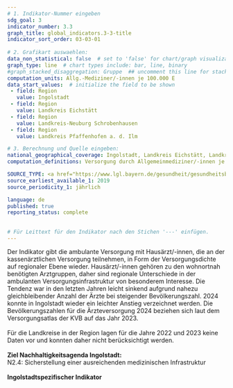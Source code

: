 ```yaml
---
# 1. Indikator-Nummer eingeben 
sdg_goal: 3 
indicator_number: 3.3
graph_title: global_indicators.3-3-title
indicator_sort_order: 03-03-01
 
# 2. Grafikart auswaehlen: 
data_non_statistical: false  # set to 'false' for chart/graph visualization 
graph_type: line  # chart types include: bar, line, binary 
#graph_stacked_disaggregation: Gruppe  ## uncomment this line for stacked bars. eplace 'Geschlecht' with the field of aggregation. 
computation_units: Allg.-Mediziner/-innen je 100.000 E
data_start_values:  # initialize the field to be shown  
 - field: Region 
   value: Ingolstadt 
 - field: Region 
   value: Landkreis Eichstätt
 - field: Region 
   value: Landkreis-Neuburg Schrobenhausen 
 - field: Region 
   value: Landkreis Pfaffenhofen a. d. Ilm

# 3. Berechnung und Quelle eingeben: 
national_geographical_coverage: Ingolstadt, Landkreis Eichstätt, Landkreis-Neuburg Schrobenhausen, Landkreis Pfaffenhofen a. d. Ilm     
computation_definitions: Versorgung durch Allgemeinmediziner/-innen je 100.000 EW

SOURCE_TYPE: <a href="https://www.lgl.bayern.de/gesundheit/gesundheitsberichterstattung/gesundheitsatlas/ia_report/atlas.html">Gesundheitsatlas Bayern</a> und <a href="https://www.kvb.de/ueber-uns/versorgungsatlas/">Zahlen der Kassenärztlichen Vereinigung Bayerns</a> # data source  
source_earliest_available_1: 2019
source_periodicity_1: jährlich

language: de   
published: true 
reporting_status: complete
 
 
# Für Leittext für den Indikator nach den Stichen '---' einfügen. 
---
```

Der Indikator gibt die ambulante Versorgung mit Hausärzt/-innen, die an der kassenärztlichen Versorgung teilnehmen, in Form der Versorgungsdichte auf regionaler Ebene wieder. Hausärzt/-innen gehören zu den wohnortnah benötigten Arztgruppen, daher sind regionale Unterschiede in der ambulanten Versorgungsinfrastruktur von besonderem Interesse. Die Tendenz war in den letzten Jahren leicht sinkend aufgrund nahezu gleichbleibender Anzahl der Ärzte bei steigender Bevölkerungszahl. 2024 konnte in Ingolstadt wieder ein leichter Anstieg verzeichnet werden. Die Bevölkerungszahlen für die Ärzteversorgung 2024 beziehen sich laut dem Versorgungsatlas der KVB auf das Jahr 2023.<br>
<br>
Für die Landkreise in der Region lagen für die Jahre 2022 und 2023 keine Daten vor und konnten daher nicht berücksichtigt werden.<br>
<br>
<b>Ziel Nachhaltigkeitsagenda Ingolstadt:</b><br>
N2.4: Sicherstellung einer ausreichenden medizinischen Infrastruktur<br>
<br>
<b>Ingolstadtspezifischer Indikator</b>
